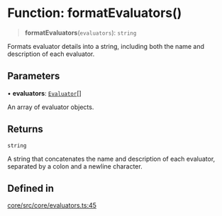 # Function: formatEvaluators()

> **formatEvaluators**(`evaluators`): `string`

Formats evaluator details into a string, including both the name and description of each evaluator.

## Parameters

• **evaluators**: [`Evaluator`](../interfaces/Evaluator.md)[]

An array of evaluator objects.

## Returns

`string`

A string that concatenates the name and description of each evaluator, separated by a colon and a newline character.

## Defined in

[core/src/core/evaluators.ts:45](https://github.com/ai16z/eliza/blob/c537cb3e848b54fcb914d8ef84924fa5fdeaec66/core/src/core/evaluators.ts#L45)
